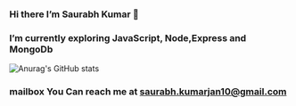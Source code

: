 ### Hi there I’m Saurabh Kumar 👋 
###  I’m currently exploring JavaScript, Node,Express and MongoDb
![Anurag's GitHub stats](https://github-readme-stats.vercel.app/api?username=anuraghazra&theme=dark&show_icons=true)
###  mailbox You Can reach me at saurabh.kumarjan10@gmail.com

